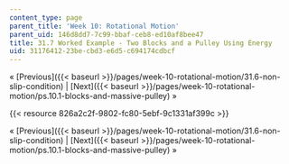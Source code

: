```yaml
---
content_type: page
parent_title: 'Week 10: Rotational Motion'
parent_uid: 146d8dd7-7c99-bbaf-ceb8-ed10af8bee47
title: 31.7 Worked Example - Two Blocks and a Pulley Using Energy
uid: 31176412-23be-cbd3-e6d5-c694174cdbcf
---
```


« [Previous]({{< baseurl >}}/pages/week-10-rotational-motion/31.6-non-slip-condition) | [Next]({{< baseurl >}}/pages/week-10-rotational-motion/ps.10.1-blocks-and-massive-pulley) »

{{< resource 826a2c2f-9802-fc80-5ebf-9c1331af399c >}}

« [Previous]({{< baseurl >}}/pages/week-10-rotational-motion/31.6-non-slip-condition) | [Next]({{< baseurl >}}/pages/week-10-rotational-motion/ps.10.1-blocks-and-massive-pulley) »